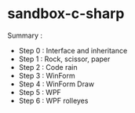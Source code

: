 # sandbox-c-sharp

Summary : 
- Step 0 : Interface and inheritance
- Step 1 : Rock, scissor, paper
- Step 2 : Code rain 
- Step 3 : WinForm
- Step 4 : WinForm Draw 
- Step 5 : WPF 
- Step 6 : WPF rolleyes